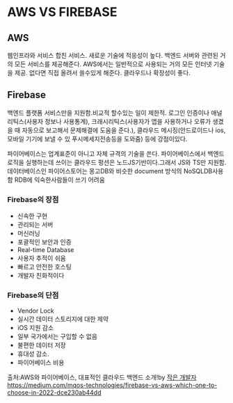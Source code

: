 # AWS VS FIREBASE

## AWS
웹인프라와 서비스 합친 서비스. 새로운 기술에 적응성이 높다. 백엔드 서버와 관련된 거의 모든 서비스를 제공해준다. AWS에서는 일반적으로 사용되는 거의 모든 인터넷 기술을 제공. 없다면 직접 올려서 쓸수있게 해준다.
클라우드나 확장성이 좋다.

## Firebase
 백엔드 플랫폼 서비스만을 지원함.비교적 할수있는 일이 제한적. 로그인 인증이나 애널리틱스(사용자 정보나 사용통계), 크래시리틱스(사용자가 앱을 사용하거나 오류가 생겼을 때 자동으로 보고해서 문제해결에 도움을 준다.), 클라우드 메시징(안드로이드나 ios,모바일 기기에 보낼 수 있 푸시메세지전송등을 도와줌) 등에 강점이있다. 
 
 파이어베이스는 업계표준이 아니고 자체 규격의 기술을 쓴다. 파이어베이스에서 백엔드 로직을 실행하는데 쓰이는 클라우드 펑션은 노드JS기반이다.그래서 JS와 TS만 지원함.데이터베이스인 파이어스토어는 몽고DB와 비슷한 document 방식의 NoSQLDB사용함 RDB에 익숙한사람들이 쓰기 어려움
 
### Firebase의 장점
* 신속한 구현
* 관리되는 서버
* 머신러닝
* 포괄적인 보안과 인증
* Real-time Database
* 사용자 추적이 쉬움 
* 빠르고 안전한 호스팅
* 개발자 친화적이다

### Firebase의 단점
* Vendor Lock
* 실시간 데이터 스토리지에 대한 제약
* iOS 지원 감소
* 일부 국가에서는 구입할 수 없음
* 불편한 데이터 저장
* 휴대성 감소. 
* 파이어베이스 비용


출처:AWS와 파이어베이스, 대표적인 클라우드 백엔드 소개!by [작은 개발자](https://www.youtube.com/watch?v=NyILP2HuhkQ)
https://medium.com/mqos-technologies/firebase-vs-aws-which-one-to-choose-in-2022-dce230ab44dd
